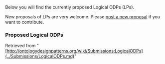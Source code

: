 Below you will find the currently proposed Logical ODPs (LPs). 


New proposals of LPs are very welcome.
Please  [post a new proposal](../Submissions/ProposeLP.md "Submissions:ProposeLP") if you want to contribute.


  




###   Proposed Logical ODPs




Retrieved from "[http://ontologydesignpatterns.org/wiki/Submissions:LogicalODPs](../Submissions/LogicalODPs.md)"